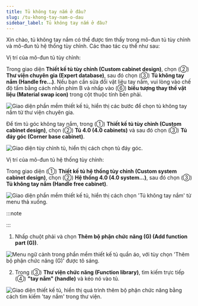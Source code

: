 ```yaml
---
title: Tủ không tay nắm ở đâu?
slug: /tu-khong-tay-nam-o-dau
sidebar_label: Tủ không tay nắm ở đâu?
---
```


Xin chào, tủ không tay nắm có thể được tìm thấy trong mô-đun tủ tùy chỉnh và mô-đun tủ hệ thống tùy chỉnh. Các thao tác cụ thể như sau:

Vị trí của mô-đun tủ tùy chỉnh:

Trong giao diện **Thiết kế tủ tùy chỉnh (Custom cabinet design)**, chọn (②) **Thư viện chuyên gia (Expert database)**, sau đó chọn (③) **Tủ không tay nắm (Handle fre...)**. Nếu bạn cần sửa đổi vật liệu tay nắm, vui lòng vào chế độ tấm bằng cách nhấn phím B và nhấp vào (⑥) **biểu tượng thay thế vật liệu (Material swap icon)** trong cột thuộc tính bên phải.

![Giao diện phần mềm thiết kế tủ, hiển thị các bước để chọn tủ không tay nắm từ thư viện chuyên gia.](https://storage.googleapis.com/jegavn_kb/images/7cdf1b66-f6e3-43ac-9d18-a13fce317d12.png)

Để tìm tủ góc không tay nắm, trong (①) **Thiết kế tủ tùy chỉnh (Custom cabinet design)**, chọn (②) **Tủ 4.0 (4.0 cabinets)** và sau đó chọn (③) **Tủ đáy góc (Corner base cabinet)**.

![Giao diện tùy chỉnh tủ, hiển thị cách chọn tủ đáy góc.](https://storage.googleapis.com/jegavn_kb/images/7014f0b4-b462-4e23-b13d-af535847e7cf.png)

Vị trí của mô-đun tủ hệ thống tùy chỉnh:

Trong giao diện (①) **Thiết kế tủ hệ thống tùy chỉnh (Custom system cabinet design)**, chọn (②) **Hệ thống 4.0 (4.0 system...)**, sau đó chọn (③) **Tủ không tay nắm (Handle free cabinet)**.

![Giao diện phần mềm thiết kế tủ, hiển thị cách chọn 'Tủ không tay nắm' từ menu thả xuống.](https://storage.googleapis.com/jegavn_kb/images/3558c794-c7f3-4559-b7de-6edfb9238115.png)

:::note

:::

1. Nhấp chuột phải và chọn **Thêm bộ phận chức năng (G) (Add function part (G))**.

![Menu ngữ cảnh trong phần mềm thiết kế tủ quần áo, với tùy chọn 'Thêm bộ phận chức năng (G)' được tô sáng.](https://storage.googleapis.com/jegavn_kb/images/21365a0d-f3a7-408b-b78c-c58b4f400643.png)

2. Trong (③) **Thư viện chức năng (Function library)**, tìm kiếm trực tiếp (④) **"tay nắm" (handle)** và kéo nó vào tủ.

![Giao diện thiết kế tủ, hiển thị quá trình thêm bộ phận chức năng bằng cách tìm kiếm 'tay nắm' trong thư viện.](https://storage.googleapis.com/jegavn_kb/images/0e228168-a41d-4b1d-a88c-5318f61b949f.png)